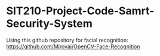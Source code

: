 # SIT210-Project-Code-Samrt-Security-System
Using this github repository for facial recognition: https://github.com/Mjrovai/OpenCV-Face-Recognition
